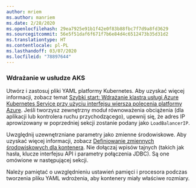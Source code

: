 ```yaml
---
author: mriem
ms.author: manriem
ms.date: 2/28/2020
ms.openlocfilehash: 29ea7925e91b1f42e0f83b88fbc7f7d9a8fd3629
ms.sourcegitcommit: 56e5f51daf6f671f7b6e84d4c6512473b35d31d2
ms.translationtype: HT
ms.contentlocale: pl-PL
ms.lasthandoff: 03/07/2020
ms.locfileid: "78897644"
---
```

### <a name="deploy-to-aks"></a>Wdrażanie w usłudze AKS

Utwórz i zastosuj pliki YAML platformy Kubernetes. Aby uzyskać więcej informacji, zobacz temat [Szybki start: Wdrażanie klastra usługi Azure Kubernetes Service przy użyciu interfejsu wiersza polecenia platformy Azure](/azure/aks/kubernetes-walkthrough#run-the-application). Jeśli tworzysz zewnętrzny moduł równoważenia obciążenia (dla aplikacji lub kontrolera ruchu przychodzącego), upewnij się, że adres IP aprowizowany w poprzedniej sekcji zostanie podany jako `LoadBalancerIP`.

Uwzględnij uzewnętrzniane parametry jako zmienne środowiskowe. Aby uzyskać więcej informacji, zobacz [Definiowanie zmiennych środowiskowych dla kontenera](https://kubernetes.io/docs/tasks/inject-data-application/define-environment-variable-container/). Nie dołączaj wpisów tajnych (takich jak hasła, klucze interfejsu API i parametry połączenia JDBC). Są one omówione w następującej sekcji.

Należy pamiętać o uwzględnieniu ustawień pamięci i procesora podczas tworzenia pliku YAML wdrożenia, aby kontenery miały właściwe rozmiary.
